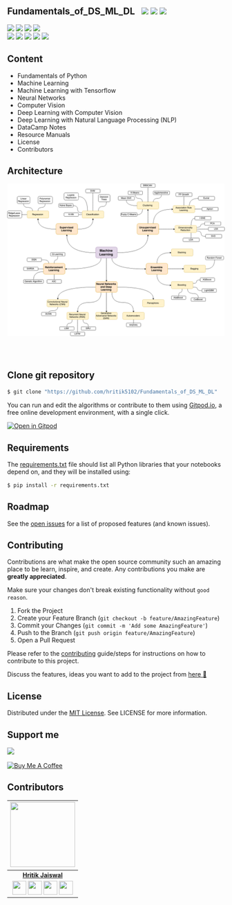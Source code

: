 ## Fundamentals_of_DS_ML_DL &nbsp; ![](https://img.shields.io/github/forks/hritik5102/Fundamentals_of_DS_ML_DL?style=social) ![](https://img.shields.io/github/stars/hritik5102/Fundamentals_of_DS_ML_DL?style=social) ![](https://img.shields.io/github/watchers/hritik5102/Fundamentals_of_DS_ML_DL?style=social) <br>

![](https://img.shields.io/github/repo-size/hritik5102/Fundamentals_of_DS_ML_DL) ![](https://img.shields.io/github/license/hritik5102/Fundamentals_of_DS_ML_DL?color=red) ![](https://opencollective.com/fundamentals-of-ds-ml-dl/tiers/donation/badge.svg?label=Donation&color=brightgreen) ![](https://opencollective.com/fundamentals-of-ds-ml-dl/tiers/badge.svg)<br>
![](https://img.shields.io/github/issues/hritik5102/Fundamentals_of_DS_ML_DL?color=green) ![](https://img.shields.io/github/issues-pr/hritik5102/Fundamentals_of_DS_ML_DL?color=green) ![](https://img.shields.io/github/downloads/hritik5102/Fundamentals_of_DS_ML_DL/total) ![](https://img.shields.io/github/last-commit/hritik5102/Fundamentals_of_DS_ML_DL) ![](https://img.shields.io/github/contributors/hritik5102/Fundamentals_of_DS_ML_DL)


## Content 

  - Fundamentals of Python
  - Machine Learning
  - Machine Learning with Tensorflow
  - Neural Networks
  - Computer Vision
  - Deep Learning with Computer Vision
  - Deep Learning with Natural Language Processing (NLP)
  - DataCamp Notes
  - Resource Manuals
  - License
  - Contributors

## Architecture

<div align="center" style="height:400px"> 
    <img src='./Assets/Image/machine-learning-map.png'>
 </div>


## Clone git repository

```sh
$ git clone "https://github.com/hritik5102/Fundamentals_of_DS_ML_DL"
```

You can run and edit the algorithms or contribute to them using [Gitpod.io](https://www.gitpod.io/), a free online development environment, with a single click.

[![Open in Gitpod](https://gitpod.io/button/open-in-gitpod.svg)](http://gitpod.io/#https://github.com/hritik5102/Fundamentals_of_DS_ML_DL)

## Requirements

The [requirements.txt](https://github.com/hritik5102/Fundamentals_of_DS_ML_DL/blob/master/requirements.txt) file should list all Python libraries that your notebooks depend on, and they will be installed using:

```sh
$ pip install -r requirements.txt
```

<!-- ROADMAP -->
## Roadmap

See the [open issues](https://github.com/hritik5102/Fundamentals_of_DS_ML_DL/issues) for a list of proposed features (and known issues).


<!-- CONTRIBUTING -->
## Contributing

Contributions are what make the open source community such an amazing place to be learn, inspire, and create. Any contributions you make are **greatly appreciated**.

Make sure your changes don't break existing functionality without `good reason`.

1. Fork the Project
2. Create your Feature Branch (`git checkout -b feature/AmazingFeature`)
3. Commit your Changes (`git commit -m 'Add some AmazingFeature'`)
4. Push to the Branch (`git push origin feature/AmazingFeature`)
5. Open a Pull Request

Please refer to the [contributing](Contributing.md) guide/steps for instructions on how to contribute to this project.

Discuss the features, ideas you want to add to the project from [here 📌](https://github.com/hritik5102/Fundamentals_of_DS_ML_DL/discussions)
## License

Distributed under the [MIT License](LICENSE). See LICENSE for more information.
## Support me

<a href="https://opencollective.com/fundamentals-of-ds-ml-dl/contribute/donation-64312/checkout?interval=oneTime&amount=500&contributeAs=me"><img src="https://opencollective.com/fundamentals-of-ds-ml-dl/tiers/sponsors.svg?avatarHeight=120" /></a>

[![Buy Me A Coffee](https://cdn.buymeacoffee.com/buttons/v2/default-yellow.png)](https://www.buymeacoffee.com/hritikdj)

## Contributors

|                                                                                                                                                                                                                   <a href="https://hritik5102.github.io/"><img src="https://avatars.githubusercontent.com/hritik5102" width="150px" height="150px" /></a>                                                                                                                                                                                                                    |
| :--------------------------------------------------------------------------------------------------------------------------------------------------------------------------------------------------------------------------------------------------------------------------------------------------------------------------------------------------------------------------------------------------------------------------------------------------------------------------------------------------------------------------------------------------------------------------: |
|                                                                                                                                                                                                                                                             **[Hritik Jaiswal](https://hritik5102.github.io/)**                                                                                                                                                                                                                                                              |
| <a href="https://twitter.com/imhritik_dj"><img src="https://i.ibb.co/kmgQVyW/twitter.png" width="32px" height="32px"></a> <a href="https://github.com/hritik5102"><img src="https://cdn.iconscout.com/icon/free/png-256/github-108-438008.png" width="32px" height="32px"></a> <a href="https://www.facebook.com/hritik.jaiswal.56808"><img src="https://cdn.freebiesupply.com/logos/large/2x/medium-m-logo-svg-vector.svg" width="32px" height="32px"></a> <a href="https://www.linkedin.com/in/hritik-jaiswal/"><img src="https://i.ibb.co/Kx2GSrT/linkedin.png" width="32px" height="32px"></a> |
